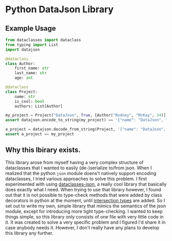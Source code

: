 # Python DataJson Library

## Example Usage

```PYTHON
from dataclasses import dataclass
from typing import List
import datajson

@dataclass
class Author:
    first_name: str
    last_name: str
    age: int

@dataclass
class Project:
    name: str
    is_cool: bool
    authors: List[Author]

my_project = Project("DataJson", True, [Author("Rodney", "McKay", 34)])
assert datajson.encode_to_string(my_project) == '{"name": "DataJson", "is_cool": true, "authors": [{"first_name": "Rodney", "last_name": "McKay", "age": 34}]}'

a_project = datajson.decode_from_string(Project, '{"name": "DataJson", "is_cool": true, "authors": [{"first_name": "Rodney", "last_name": "McKay", "age": 34}]}')
assert a_project == my_project
```

## Why this lbirary exists.

This library arose from myself having a very complex structure of dataclasses that I wanted to easily (de-)serialize to/from json. When I realized that the python `json` module doens't natively support encoding dataclasses, I tried various approaches to solve this problem. I first experimented with using [dataclasses-json](https://github.com/lidatong/dataclasses-json), a really cool library that basically does exactly what I need. When trying to use that library however, I found out that it is not possible to type-check methods that were added by class decorators in python at the moment, until [intersection types](https://github.com/python/typing/issues/213) are added. So I set out to write my own, simple library that mimics the semantics of the json module, except for introducing more tight type-checking. I wanted to keep things simple, so this library only consists of one file with very little code in it. It was created to solve a very specific problem and I figured I'd share it in case anybody needs it. However, I don't really have any plans to develop this library any further.
